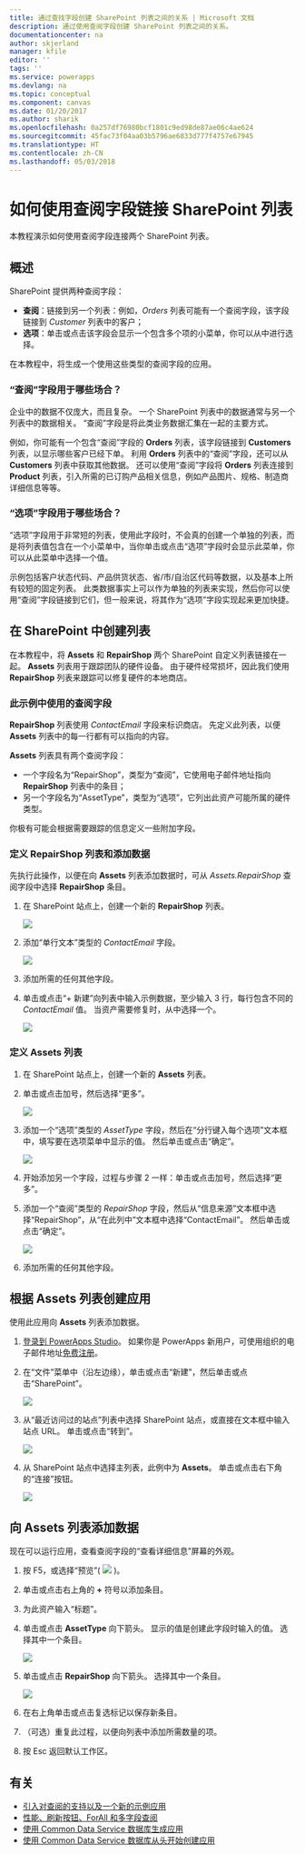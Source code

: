```yaml
---
title: 通过查找字段创建 SharePoint 列表之间的关系 | Microsoft 文档
description: 通过使用查阅字段创建 SharePoint 列表之间的关系。
documentationcenter: na
author: skjerland
manager: kfile
editor: ''
tags: ''
ms.service: powerapps
ms.devlang: na
ms.topic: conceptual
ms.component: canvas
ms.date: 01/20/2017
ms.author: sharik
ms.openlocfilehash: 0a257df76980bcf1801c9ed98de87ae06c4ae624
ms.sourcegitcommit: 45fac73f04aa03b5796ae6833d777f4757e67945
ms.translationtype: HT
ms.contentlocale: zh-CN
ms.lasthandoff: 05/03/2018
---
```

# <a name="how-to-link-sharepoint-lists-using-lookup-fields"></a>如何使用查阅字段链接 SharePoint 列表
本教程演示如何使用查阅字段连接两个 SharePoint 列表。

## <a name="overview"></a>概述
SharePoint 提供两种查阅字段：

* **查阅**：链接到另一个列表：例如，*Orders* 列表可能有一个查阅字段，该字段链接到 *Customer* 列表中的客户；
* **选项**：单击或点击该字段会显示一个包含多个项的小菜单，你可以从中进行选择。

在本教程中，将生成一个使用这些类型的查阅字段的应用。

### <a name="what-do-you-use-lookup-fields-for"></a>“查阅”字段用于哪些场合？
企业中的数据不仅庞大，而且复杂。 一个 SharePoint 列表中的数据通常与另一个列表中的数据相关。 “查阅”字段是将此类业务数据汇集在一起的主要方式。

例如，你可能有一个包含“查阅”字段的 **Orders** 列表，该字段链接到 **Customers** 列表，以显示哪些客户已经下单。 利用 **Orders** 列表中的“查阅”字段，还可以从 **Customers** 列表中获取其他数据。 还可以使用“查阅”字段将 **Orders** 列表连接到 **Product** 列表，引入所需的已订购产品相关信息，例如产品图片、规格、制造商详细信息等等。

### <a name="what-are-choice-fields-used-for"></a>“选项”字段用于哪些场合？
“选项”字段用于非常短的列表，使用此字段时，不会真的创建一个单独的列表，而是将列表值包含在一个小菜单中，当你单击或点击“选项”字段时会显示此菜单，你可以从此菜单中选择一个值。

示例包括客户状态代码、产品供货状态、省/市/自治区代码等数据，以及基本上所有较短的固定列表。 此类数据事实上可以作为单独的列表来实现，然后你可以使用“查阅”字段链接到它们，但一般来说，将其作为“选项”字段实现起来更加快捷。

## <a name="create-the-lists-in-sharepoint"></a>在 SharePoint 中创建列表
在本教程中，将 **Assets** 和 **RepairShop** 两个 SharePoint 自定义列表链接在一起。 **Assets** 列表用于跟踪团队的硬件设备。 由于硬件经常损坏，因此我们使用 **RepairShop** 列表来跟踪可以修复硬件的本地商店。

### <a name="the-lookup-fields-used-in-this-example"></a>此示例中使用的查阅字段
**RepairShop** 列表使用 *ContactEmail* 字段来标识商店。 先定义此列表，以便 **Assets** 列表中的每一行都有可以指向的内容。

**Assets** 列表具有两个查阅字段：

* 一个字段名为“RepairShop”，类型为“查阅”，它使用电子邮件地址指向 **RepairShop** 列表中的条目；
* 另一个字段名为“AssetType”，类型为“选项”，它列出此资产可能所属的硬件类型。

你极有可能会根据需要跟踪的信息定义一些附加字段。

### <a name="define-the-repairshop-list-and-add-data"></a>定义 RepairShop 列表和添加数据
先执行此操作，以便在向 **Assets** 列表添加数据时，可从 *Assets.RepairShop* 查阅字段中选择 **RepairShop** 条目。

1. 在 SharePoint 站点上，创建一个新的 **RepairShop** 列表。

    ![](./media/sharepoint-lookup-fields/new-list.png)

2. 添加“单行文本”类型的 *ContactEmail* 字段。

    ![](./media/sharepoint-lookup-fields/add-email-field.png)

3. 添加所需的任何其他字段。

4. 单击或点击“+ 新建”向列表中输入示例数据，至少输入 3 行，每行包含不同的 *ContactEmail* 值。 当资产需要修复时，从中选择一个。

    ![](./media/sharepoint-lookup-fields/add-repair-shops.png)

### <a name="define-the-assets-list"></a>定义 Assets 列表
1. 在 SharePoint 站点上，创建一个新的 **Assets** 列表。

2. 单击或点击加号，然后选择“更多”。

    ![](./media/sharepoint-lookup-fields/choose-more-type.png)

3. 添加一个“选项”类型的 *AssetType* 字段，然后在“分行键入每个选项”文本框中，填写要在选项菜单中显示的值。 然后单击或点击“确定”。

    ![](./media/sharepoint-lookup-fields/define-choice-column.png)

4. 开始添加另一个字段，过程与步骤 2 一样：单击或点击加号，然后选择“更多”。

5. 添加一个“查阅”类型的 *RepairShop* 字段，然后从“信息来源”文本框中选择“RepairShop”，从“在此列中”文本框中选择“ContactEmail”。 然后单击或点击“确定”。

    ![](./media/sharepoint-lookup-fields/setup-lookup-column.png)

6. 添加所需的任何其他字段。

## <a name="create-an-app-from-the-assets-list"></a>根据 Assets 列表创建应用
使用此应用向 **Assets** 列表添加数据。

1. [登录到 PowerApps Studio](http://web.powerapps.com)。 如果你是 PowerApps 新用户，可使用组织的电子邮件地址[免费注册](https://powerapps.microsoft.com)。

2. 在“文件”菜单中（沿左边缘），单击或点击“新建”，然后单击或点击“SharePoint”。

    ![](./media/sharepoint-lookup-fields/create-app.png)

1. 从“最近访问过的站点”列表中选择 SharePoint 站点，或直接在文本框中输入站点 URL。 单击或点击“转到”。

    ![](./media/sharepoint-lookup-fields/choose-sharepoint-site.png)

1. 从 SharePoint 站点中选择主列表，此例中为 **Assets**。 单击或点击右下角的“连接”按钮。

    ![](./media/sharepoint-lookup-fields/choose-main-list.png)


## <a name="add-data-to-the-assets-list"></a>向 Assets 列表添加数据
现在可以运行应用，查看查阅字段的“查看详细信息”屏幕的外观。

1. 按 F5，或选择“预览”( ![](./media/sharepoint-lookup-fields/preview.png) )。

2. 单击或点击右上角的 **+** 符号以添加条目。

3. 为此资产输入“标题”。

4. 单击或点击 **AssetType** 向下箭头。 显示的值是创建此字段时输入的值。 选择其中一个条目。

    ![](./media/sharepoint-lookup-fields/fill-asset-type-3.png)

5. 单击或点击 **RepairShop** 向下箭头。 选择其中一个条目。

    ![](./media/sharepoint-lookup-fields/fill-repair-shop-3.png)

6. 在右上角单击或点击复选标记以保存新条目。

7. （可选）重复此过程，以便向列表中添加所需数量的项。

8. 按 Esc 返回默认工作区。

## <a name="for-more-information"></a>有关
* [引入对查阅的支持以及一个新的示例应用](https://powerapps.microsoft.com/blog/support-for-lookups/)
* [性能、刷新按钮、ForAll 和多字段查阅](https://powerapps.microsoft.com/blog/performance-refresh-forall-multiple-field-lookups-531/)
* [使用 Common Data Service 数据库生成应用](data-platform-create-app.md)
* [使用 Common Data Service 数据库从头开始创建应用](data-platform-create-app-scratch.md)
